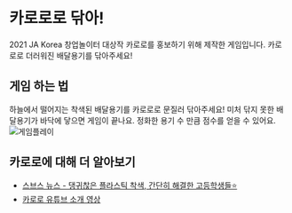 # 카로로로 닦아!

2021 JA Korea 창업놀이터 대상작 카로로를 홍보하기 위해 제작한 게임입니다.
카로로로 더러워진 배달용기를 닦아주세요!

## 게임 하는 법

하늘에서 떨어지는 착색된 배달용기를 카로로로 문질러 닦아주세요! 미처 닦지 못한
배달용기가 바닥에 닿으면 게임이 끝나요. 정화한 용기 수 만큼 점수를 얻을 수
있어요. ![게임플레이](media/gameplay.gif)

## 카로로에 대해 더 알아보기

- [스브스 뉴스 - 댕귀찮은 플라스틱 착색, 간단히 해결한 고등학생들⭐️](https://www.youtube.com/watch?v=6DdIrM17Gd8)
- [카로로 유튜브 소개 영상](https://www.youtube.com/watch?v=3foKcIzIRbo)
